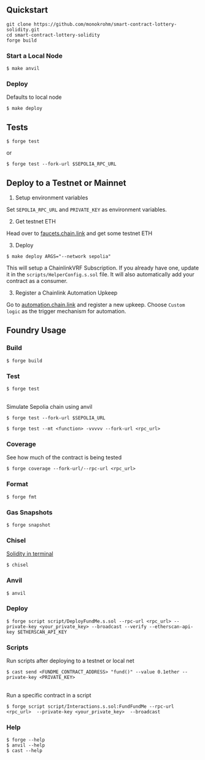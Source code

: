 ## Quickstart

```
git clone https://github.com/monokrohm/smart-contract-lottery-solidity.git
cd smart-contract-lottery-solidity
forge build
```

### Start a Local Node

```shell
$ make anvil
```

### Deploy

Defaults to local node

```shell
$ make deploy
```

## Tests

```shell
$ forge test
```

or

```shell
$ forge test --fork-url $SEPOLIA_RPC_URL
```

## Deploy to a Testnet or Mainnet

1. Setup environment variables

Set `SEPOLIA_RPC_URL` and `PRIVATE_KEY` as environment variables.

2. Get testnet ETH

Head over to [faucets.chain.link](https://faucets.chain.link/) and get some testnet ETH

3. Deploy

```shell
$ make deploy ARGS="--network sepolia"
```

This will setup a ChainlinkVRF Subscription. If you already have one, update it in the `scripts/HelperConfig.s.sol` file. It will also automatically add your contract as a consumer.

3. Register a Chainlink Automation Upkeep

Go to [automation.chain.link](https://automation.chain.link/new) and register a new upkeep. Choose `Custom logic` as the trigger mechanism for automation.

## Foundry Usage

### Build

```shell
$ forge build
```

### Test

```shell
$ forge test
```

<b></b>  
Simulate Sepolia chain using anvil

```shell
$ forge test --fork-url $SEPOLIA_URL

$ forge test --mt <function> -vvvvv --fork-url <rpc_url>
```

### Coverage

See how much of the contract is being tested

```shell
$ forge coverage --fork-url/--rpc-url <rpc_url>
```

### Format

```shell
$ forge fmt
```

### Gas Snapshots

```shell
$ forge snapshot
```

### Chisel

<u>Solidity in terminal</u>

```shell
$ chisel
```

### Anvil

```shell
$ anvil
```

### Deploy

```shell
$ forge script script/DeployFundMe.s.sol --rpc-url <rpc_url> --private-key <your_private_key> --broadcast --verify --etherscan-api-key $ETHERSCAN_API_KEY
```

### Scripts

Run scripts after deploying to a testnet or local net

```shell
$ cast send <FUNDME_CONTRACT_ADDRESS> "fund()" --value 0.1ether --private-key <PRIVATE_KEY>
```

<b></b>  
Run a specific contract in a script

```shell
$ forge script script/Interactions.s.sol:FundFundMe --rpc-url <rpc_url>  --private-key <your_private_key>  --broadcast
```

### Help

```shell
$ forge --help
$ anvil --help
$ cast --help
```
